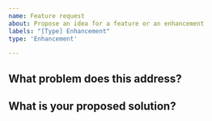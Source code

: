 ```yaml
---
name: Feature request
about: Propose an idea for a feature or an enhancement
labels: "[Type] Enhancement"
type: 'Enhancement'

---
```


## What problem does this address?
<!--
Please describe if this feature or enhancement is related to a current problem
or pain point. For example, "I'm always frustrated when ..." or "It is currently
difficult to ...".
-->

## What is your proposed solution?
<!--
Please outline the feature or enhancement that you want and how it addresses any
problem identified above.
-->
